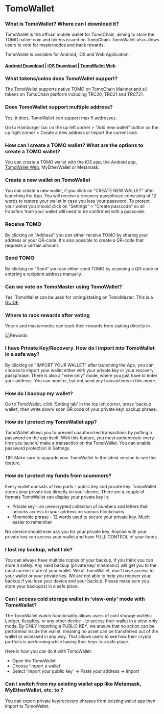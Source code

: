 # TomoWallet

### **What is TomoWallet? Where can I download it?**

TomoWallet is the official mobile wallet for TomoChain, aiming to store the TOMO native coin and tokens issued on TomoChain. TomoWallet also allows users to vote for masternodes and track rewards.

TomoWallet is available for Android, iOS and Web Application.

#### [Android Download](https://play.google.com/store/apps/details?id=com.tomochain.wallet) \| [iOS Download](https://itunes.apple.com/us/app/tomo-wallet/id1436476145?mt=8) \| [TomoWallet Web](https://wallet.tomochain.com/) <a id="android-download"></a>

### **What tokens/coins does TomoWallet support?**

The TomoWallet supports native TOMO on TomoChain Mainnet and all tokens on TomoChain platform including TRC20, TRC21 and TRC721. 

### Does TomoWallet support multiple address?  

Yes, it does. TomoWallet can support max 5 addresses.

Go to Hamburger bar on the up left corner &gt; "Add new wallet" button on the up right corner &gt; Create a new address or Import the current one. 

### **How can I create a TOMO wallet? What are the options to create a TOMO wallet?**

You can create a TOMO wallet with the iOS app, the Android app, [TomoWallet Web](https://wallet.tomochain.com/), MyEtherWallet or Metamask. 

### Create a new wallet on TomoWallet 

You can create a new wallet, if you click on "CREATE NEW WALLET" after launching the App. You will receive a recovery passphrase consisting of 12 words to restore your wallet in case you lose your password. To protect your wallet you should click on "Settings" &gt; "Create passcode" so all transfers from your wallet will need to be confirmed with a passcode.

### Receive TOMO

By clicking on "Address" you can either receive TOMO by sharing your address or your QR-code. It's also possible to create a QR-code that requests a certain amount.

### Send TOMO

By clicking on "Send" you can either send TOMO by scanning a QR-code or entering a recipient address manually.

### **Can we vote on TomoMaster using TomoWallet?**

Yes, TomoWallet can be used for voting/staking on TomoMaster. This is a [GUIDE](https://www.youtube.com/watch?v=EdeTsN6-hRM&list=PLuqf1yr-JvSy0AwnxMyalxmM_jKFOP_Y_). 

### Where to rack rewards after voting 

Voters and masternodes can track their rewards from staking directly in .

![Rewards](https://docs.tomochain.com/assets/Rewards.png)

### **I have Private Key/Recovery. How do I import into TomoWallet in a safe way?**

By clicking on "IMPORT YOUR WALLET" after launching the App, you can choose to import your wallet either with your private key or your recovery passphrase. There is also a "view only" mode, where you just have to enter your address. You can monitor, but not send any transactions in this mode.

### **How do I backup my wallet?**

Go to TomoWallet, click 'Setting tab' in the top left corner, press 'backup wallet', then write down/ scan QR code of your private key/ backup phrase.

### **How do I protect my TomoWallet app?**

TomoWallet allows you to prevent unauthorized transactions by putting a password on the app itself. With this feature, you must authenticate every time you launch/ make a transaction on the TomoWallet. You can enable password protection in Settings.

TIP: Make sure to upgrade your TomoWallet to the latest version to see this feature.

### **How do I protect my funds from scammers?**

Every wallet consists of two parts - public key and private key. TomoWallet stores your private key directly on your device. There are a couple of formats TomoWallet can display your private key in:

* Private key - an unencrypted collection of numbers and letters that unlocks access to your address on various blockchains
* Mnemonic phrase - 12 words used to secure your private key. Much easier to remember.

No service should ever ask you for your private key. Anyone with your private key can access your wallet and have FULL CONTROL of your funds.

### **I lost my backup, what  I do?**

You can always have multiple copies of your backup, if you think you can store it safely. Any valid backup \(private key/ mnemonic\) will get you to the most current state of your wallet. We at TomoWallet, don’t have access to your wallet or your private key. We are not able to help you recover your backup if you lose your device and your backup. Please make sure you store your backup\(s\) in a safe place.

### **Can I access cold storage wallet in 'view-only' mode with TomoWallet?**

The TomoWallet watch functionality allows users of cold storage wallets: Ledger, KeepKey, or any other device - to access their wallet in a view-only mode. By ONLY importing a PUBLIC KEY, we ensure that no action can be performed inside the wallet, meaning no asset can be transferred out of the wallet or accessed in any way. That allows users to see how their crypto portfolio is performing while having their keys in a safe place.

Here is how you can do it with TomoWallet:

* Open the TomoWallet
* Choose 'import a wallet'
* Select 'import your public key' -&gt; Paste your address -&gt; Import

### **Can I switch from my existing wallet app like Metamask, MyEtherWallet, etc. to ?**

You can export private key/recovery phrases from existing wallet app then import to TomoWallet.



